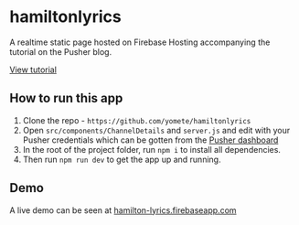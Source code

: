 # hamiltonlyrics
A realtime static page hosted on Firebase Hosting accompanying the tutorial on the Pusher blog.

[View tutorial](https://pusher.com/tutorials/game-vuejs)

## How to run this app

1. Clone the repo - `https://github.com/yomete/hamiltonlyrics`
2. Open `src/components/ChannelDetails` and `server.js` and edit with your  Pusher credentials which can be gotten from the [Pusher dashboard](https://pusher.com)
3. In the root of the project folder, run `npm i` to install all dependencies.
4. Then run `npm run dev` to get the app up and running.

## Demo

A live demo can be seen at [hamilton-lyrics.firebaseapp.com](hamilton-lyrics.firebaseapp.com)
